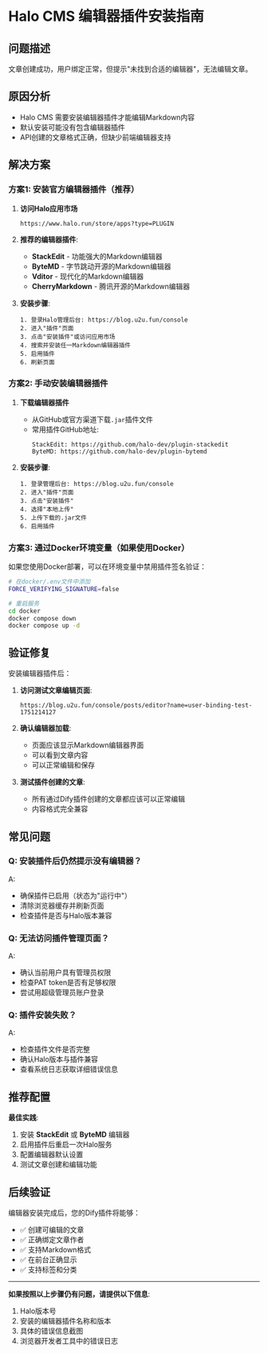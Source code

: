# Halo CMS 编辑器插件安装指南

## 问题描述
文章创建成功，用户绑定正常，但提示"未找到合适的编辑器"，无法编辑文章。

## 原因分析
- Halo CMS 需要安装编辑器插件才能编辑Markdown内容
- 默认安装可能没有包含编辑器插件
- API创建的文章格式正确，但缺少前端编辑器支持

## 解决方案

### 方案1: 安装官方编辑器插件（推荐）

1. **访问Halo应用市场**
   ```
   https://www.halo.run/store/apps?type=PLUGIN
   ```

2. **推荐的编辑器插件**:
   - **StackEdit** - 功能强大的Markdown编辑器
   - **ByteMD** - 字节跳动开源的Markdown编辑器  
   - **Vditor** - 现代化的Markdown编辑器
   - **CherryMarkdown** - 腾讯开源的Markdown编辑器

3. **安装步骤**:
   ```
   1. 登录Halo管理后台: https://blog.u2u.fun/console
   2. 进入"插件"页面
   3. 点击"安装插件"或访问应用市场
   4. 搜索并安装任一Markdown编辑器插件
   5. 启用插件
   6. 刷新页面
   ```

### 方案2: 手动安装编辑器插件

1. **下载编辑器插件**
   - 从GitHub或官方渠道下载`.jar`插件文件
   - 常用插件GitHub地址:
     ```
     StackEdit: https://github.com/halo-dev/plugin-stackedit
     ByteMD: https://github.com/halo-dev/plugin-bytemd
     ```

2. **安装步骤**:
   ```
   1. 登录管理后台: https://blog.u2u.fun/console
   2. 进入"插件"页面
   3. 点击"安装插件"
   4. 选择"本地上传"
   5. 上传下载的.jar文件
   6. 启用插件
   ```

### 方案3: 通过Docker环境变量（如果使用Docker）

如果您使用Docker部署，可以在环境变量中禁用插件签名验证：

```bash
# 在docker/.env文件中添加
FORCE_VERIFYING_SIGNATURE=false

# 重启服务
cd docker
docker compose down
docker compose up -d
```

## 验证修复

安装编辑器插件后：

1. **访问测试文章编辑页面**:
   ```
   https://blog.u2u.fun/console/posts/editor?name=user-binding-test-1751214127
   ```

2. **确认编辑器加载**:
   - 页面应该显示Markdown编辑器界面
   - 可以看到文章内容
   - 可以正常编辑和保存

3. **测试插件创建的文章**:
   - 所有通过Dify插件创建的文章都应该可以正常编辑
   - 内容格式完全兼容

## 常见问题

### Q: 安装插件后仍然提示没有编辑器？
A: 
- 确保插件已启用（状态为"运行中"）
- 清除浏览器缓存并刷新页面
- 检查插件是否与Halo版本兼容

### Q: 无法访问插件管理页面？
A: 
- 确认当前用户具有管理员权限
- 检查PAT token是否有足够权限
- 尝试用超级管理员账户登录

### Q: 插件安装失败？
A: 
- 检查插件文件是否完整
- 确认Halo版本与插件兼容
- 查看系统日志获取详细错误信息

## 推荐配置

**最佳实践**:
1. 安装 **StackEdit** 或 **ByteMD** 编辑器
2. 启用插件后重启一次Halo服务
3. 配置编辑器默认设置
4. 测试文章创建和编辑功能

## 后续验证

编辑器安装完成后，您的Dify插件将能够：
- ✅ 创建可编辑的文章
- ✅ 正确绑定文章作者
- ✅ 支持Markdown格式
- ✅ 在前台正确显示
- ✅ 支持标签和分类

---

**如果按照以上步骤仍有问题，请提供以下信息**:
1. Halo版本号
2. 安装的编辑器插件名称和版本
3. 具体的错误信息截图
4. 浏览器开发者工具中的错误日志 